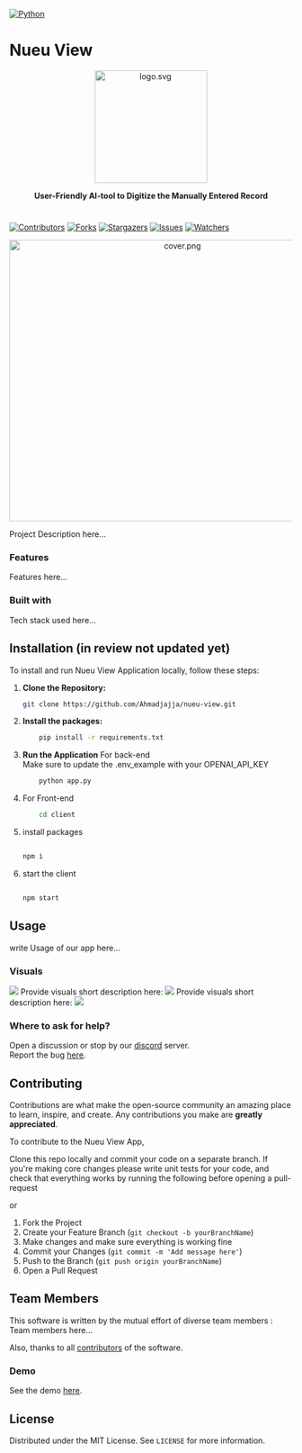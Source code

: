 <!-- [![Streamlit](https://img.shields.io/badge/Streamlit-1.30.0-brightgreen)](https://www.streamlit.io/)
[![Clarifai](https://img.shields.io/badge/Clarifai-9.10.4-blue)](https://www.clarifai.com/) -->
[![Python](https://img.shields.io/badge/Python-3.11.3-blue)](https://www.python.org/)

# Nueu View

<p align="center">
  <a href="https://github.com/Ahmadjajja/nueu-view"><img src="images/assets/logo.png" alt="logo.svg" height="200" width = "200"/></a>
</p>

<p align="center">
  <strong> User-Friendly AI-tool to Digitize the Manually Entered Record </strong>
</p>

#

[![Contributors][contributors-shield]][contributors-url]
[![Forks][forks-shield]][forks-url]
[![Stargazers][stars-shield]][stars-url]
[![Issues][issues-shield]][issues-url]
[![Watchers][watchers-shield]][watchers-url]

<p align="center">
  <img src="images/assets/cover.png" alt="cover.png" width = "600" height = "500">
</p>

Project Description here...

### Features

Features here...

### Built with
Tech stack used here...

## Installation (in review not updated yet)

To install and run Nueu View Application locally, follow these steps:

1. **Clone the Repository:**

    ```bash
    git clone https://github.com/Ahmadjajja/nueu-view.git

    ```

2. **Install the packages:**

    ```bash
        pip install -r requirements.txt
    
    ```

3. **Run the Application** For back-end 
<br>Make sure to update the .env_example with your OPENAI_API_KEY
    ```bash
        python app.py
    
    ```   
4. For Front-end
    ```bash
        cd client
    ```
5. install packages
    ```bash

   npm i
    ```
6. start the client
    ```bash

   npm start

    ```
## Usage
write Usage of our app here...

### Visuals
![](/images/assets/app_tour.png)
Provide visuals short description here:
![](/images/assets/Input.png)
Provide visuals short description here:
![](/images/assets/output.png)

### Where to ask for help?
Open a discussion or stop by our [discord](https://discord.gg/64wZsbnB) server. <br> Report the bug [here](https://github.com/Ahmadjajja/nueu-view/issues).

## Contributing 

Contributions are what make the open-source community an amazing place to learn, inspire, and create. Any contributions you make are **greatly appreciated**.

To contribute to the Nueu View App, 

Clone this repo locally and commit your code on a separate branch.
If you're making core changes please write unit tests for your code, and check that everything works by running the following before opening a pull-request

or 

1. Fork the Project
2. Create your Feature Branch (`git checkout -b yourBranchName`)
3. Make changes and make sure everything is working fine
4. Commit your Changes (`git commit -m 'Add message here'`)
5. Push to the Branch (`git push origin yourBranchName`)
6. Open a Pull Request

## Team Members
This software is written by the mutual effort of diverse team members : Team members here...
<!-- **Team Leader []()**,
[](),
[](),
[](),
[]() and
[](). -->

Also, thanks to all [contributors][contributors-url] of the software.

### Demo
See the demo [here](#).

## License

Distributed under the MIT License. See `LICENSE` for more information.

[watchers-shield]: https://img.shields.io/github/watchers/Ahmadjajja/nueu-view.svg?style=for-the-badge
[watchers-url]: https://github.com/Ahmadjajja/nueu-view/watchers
[contributors-shield]: https://img.shields.io/github/contributors/Ahmadjajja/nueu-view.svg?style=for-the-badge
[contributors-url]: https://github.com/Ahmadjajja/nueu-view/graphs/contributors
[forks-shield]: https://img.shields.io/github/forks/Ahmadjajja/nueu-view.svg?style=for-the-badge
[forks-url]: https://github.com/Ahmadjajja/nueu-view/network/members
[stars-shield]: https://img.shields.io/github/stars/Ahmadjajja/nueu-view.svg?style=for-the-badge
[stars-url]: https://github.com/Ahmadjajja/nueu-view/stargazers
[issues-shield]: https://img.shields.io/github/issues/Ahmadjajja/nueu-view.svg?style=for-the-badge
[issues-url]: https://github.com/Ahmadjajja/nueu-view/issues
[license-shield]: https://img.shields.io/github/license/Ahmadjajja/nueu-view.svg?style=for-the-badge
[license-url]: https://github.com/Ahmadjajja/nueu-view/blob/master/LICENSE.txt
[linkedin-shield]: https://img.shields.io/badge/-LinkedIn-black.svg?style=for-the-badge&logo=linkedin&colorB=555




